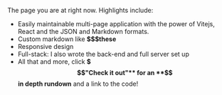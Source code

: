 The page you are at right now. Highlights include:

- Easily maintainable multi-page application with the power of Vitejs, React and the JSON and Markdown formats.
- Custom markdown like **$$$these**
- Responsive design
- Full-stack: I also wrote the back-end and full server set up
- All that and more, click **$$$"Check it out"** for an **$$in depth rundown** and a link to the code!
